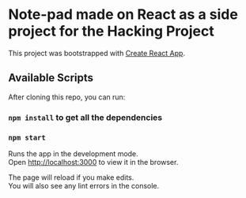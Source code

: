 # Note-pad made on React as a side project for the Hacking Project

This project was bootstrapped with [Create React App](https://github.com/facebook/create-react-app).

## Available Scripts

After cloning this repo, you can run:

### `npm install` to get all the dependencies
### `npm start` 

Runs the app in the development mode.\
Open [http://localhost:3000](http://localhost:3000) to view it in the browser.

The page will reload if you make edits.\
You will also see any lint errors in the console.
